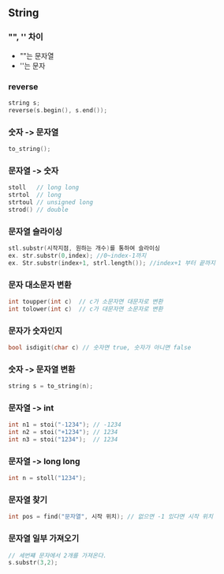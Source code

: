 ## String

### "", '' 차이
* ""는 문자열
* ''는 문자
### reverse
```c++
string s;
reverse(s.begin(), s.end());
```

### 숫자 -> 문자열
```c++
to_string();
```

### 문자열 -> 숫자
```c++
stoll   // long long
strtol  // long
strtoul // unsigned long
strod() // double
```

### 문자열 슬라이싱
```c++
stl.substr(시작지점, 원하는 개수)를 통하여 슬라이싱
ex. str.substr(0,index); //0~index-1까지
ex. Str.substr(index+1, strl.length()); //index+1 부터 끝까지
```

### 문자 대소문자 변환
```c++
int toupper(int c)  // c가 소문자면 대문자로 변환
int tolower(int c)  // c가 대문자면 소문자로 변환
```

### 문자가 숫자인지
```c++
bool isdigit(char c) // 숫자면 true, 숫자가 아니면 false
```

### 숫자 -> 문자열 변환
```c++
string s = to_string(n);
```

### 문자열 -> int
```c++
int n1 = stoi("-1234"); // -1234
int n2 = stoi("+1234"); // 1234
int n3 = stoi("1234");  // 1234
```

### 문자열 -> long long
```c++
int n = stoll("1234");
```

### 문자열 찾기
```c++
int pos = find("문자열", 시작 위치); // 없으면 -1 있다면 시작 위치
```

### 문자열 일부 가져오기
```c++
// 세번쨰 문자에서 2개를 가져온다.
s.substr(3,2);
```
